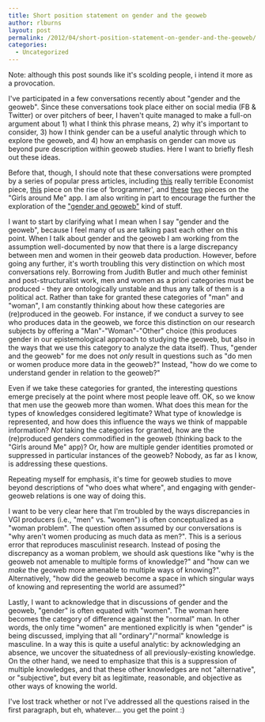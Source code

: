 ```yaml
---
title: Short position statement on gender and the geoweb
author: rlburns
layout: post
permalink: /2012/04/short-position-statement-on-gender-and-the-geoweb/
categories:
  - Uncategorized
---
```

Note: although this post sounds like it's scolding people, i intend it more as a provocation.

I've participated in a few conversations recently about "gender and the geoweb". Since these conversations took place either on social media (FB & Twitter) or over pitchers of beer, I haven't quite managed to make a full-on argument about 1) what I think this phrase means, 2) why it's important to consider, 3) how I think gender can be a useful analytic through which to explore the geoweb, and 4) how an emphasis on gender can move us beyond pure description within geoweb studies. Here I want to briefly flesh out these ideas.

Before that, though, I should note that these conversations were prompted by a series of popular press articles, including [this][1] really terrible Economist piece, [this][2] piece on the rise of ‘brogrammer', and [these][3] [two][4] pieces on the "Girls around Me" app. I am also writing in part to encourage the further the exploration of the ["gender and geoweb"][5] kind of stuff.

 [1]: http://econ.st/jKjgg3
 [2]: http://buswk.co/z0NUsc
 [3]: http://bit.ly/H412Vw
 [4]: http://nyti.ms/H1samM
 [5]: http://slidesha.re/FRtxCB

I want to start by clarifying what I mean when I say "gender and the geoweb", because I feel many of us are talking past each other on this point. When I talk about gender and the geoweb I am working from the assumption well-documented by now that there is a large discrepancy between men and women in their geoweb data production. However, before going any further, it's worth troubling this very distinction on which most conversations rely. Borrowing from Judith Butler and much other feminist and post-structuralist work, men and women as a priori categories must be produced - they are ontologically unstable and thus any talk of them is a political act. Rather than take for granted these categories of "man" and "woman", I am constantly thinking about how these categories are (re)produced in the geoweb. For instance, if we conduct a survey to see who produces data in the geoweb, we force this distinction on our research subjects by offering a "Man"-"Woman"-"Other" choice (this produces gender in our epistemological approach to studying the geoweb, but also in the ways that we use this category to analyze the data itself). Thus, "gender and the geoweb" for me does not *only* result in questions such as "do men or women produce more data in the geoweb?" Instead, "how do we come to understand gender in relation to the geoweb?"

Even if we take these categories for granted, the interesting questions emerge precisely at the point where most people leave off. OK, so we know that men use the geoweb more than women. What does this mean for the types of knowledges considered legitimate? What type of knowledge is represented, and how does this influence the ways we think of mappable information? *Not* taking the categories for granted, how are the (re)produced genders commodified in the geoweb (thinking back to the "Girls around Me" app)? Or, how are multiple gender identities promoted or suppressed in particular instances of the geoweb? Nobody, as far as I know, is addressing these questions.

Repeating myself for emphasis, it's time for geoweb studies to move beyond descriptions of "who does what where", and engaging with gender-geoweb relations is one way of doing this. 

I want to be very clear here that I'm troubled by the ways discrepancies in VGI producers (i.e., "men" vs. "women") is often conceptualized as a "woman problem". The question often assumed by our conversations is "why aren't women producing as much data as men?". This is a serious error that reproduces masculinist research. Instead of posing the discrepancy as a woman problem, we should ask questions like "why is the geoweb not amenable to multiple forms of knowledge?" and "how can we *make* the geoweb more amenable to multiple ways of knowing?". Alternatively, "how did the geoweb become a space in which singular ways of knowing and representing the world are assumed?" 

Lastly, I want to acknowledge that in discussions of gender and the geoweb, "gender" is often equated with "women". The woman here becomes the category of difference against the "normal" man. In other words, the only time "women" are mentioned explicitly is when "gender" is being discussed, implying that all "ordinary"/"normal" knowledge is masculine. In a way this is quite a useful analytic: by acknowledging an absence, we uncover the situatedness of all previously-existing knowledge. On the other hand, we need to emphasize that this is a suppression of multiple knowledges, and that these other knowledges are not "alternative", or "subjective", but every bit as legitimate, reasonable, and objective as other ways of knowing the world.

I've lost track whether or not I've addressed all the questions raised in the first paragraph, but eh, whatever... you get the point :\)